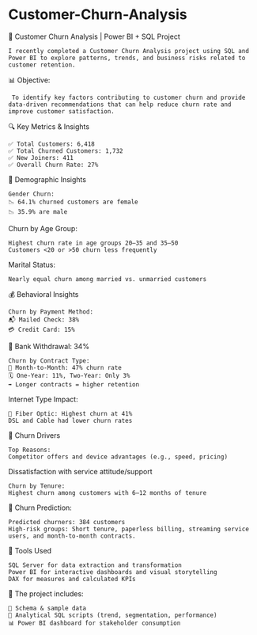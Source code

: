 # Customer-Churn-Analysis

🚨 Customer Churn Analysis | Power BI + SQL Project

	I recently completed a Customer Churn Analysis project using SQL and Power BI to explore patterns, trends, and business risks related to customer retention.

📊 Objective:

	 To identify key factors contributing to customer churn and provide data-driven recommendations that can help reduce churn rate and improve customer satisfaction.

🔍 Key Metrics & Insights

	✅ Total Customers: 6,418
 	✅ Total Churned Customers: 1,732
 	✅ New Joiners: 411
 	✅ Overall Churn Rate: 27%

📌 Demographic Insights

	Gender Churn:
	📉 64.1% churned customers are female
	📉 35.9% are male
 
Churn by Age Group:

	Highest churn rate in age groups 20–35 and 35–50
	Customers <20 or >50 churn less frequently

Marital Status:

	Nearly equal churn among married vs. unmarried customers

💰 Behavioral Insights

	Churn by Payment Method:
	📬 Mailed Check: 38%
	💳 Credit Card: 15%
 
🏦 Bank Withdrawal: 34%

	Churn by Contract Type:
	📆 Month-to-Month: 47% churn rate
	🗓️ One-Year: 11%, Two-Year: Only 3%
	➡️ Longer contracts = higher retention

Internet Type Impact:

	📡 Fiber Optic: Highest churn at 41%
	DSL and Cable had lower churn rates

🎯 Churn Drivers

	Top Reasons:
	Competitor offers and device advantages (e.g., speed, pricing)
 
Dissatisfaction with service attitude/support

	Churn by Tenure:
	Highest churn among customers with 6–12 months of tenure

🔮 Churn Prediction:

	Predicted churners: 384 customers
	High-risk groups: Short tenure, paperless billing, streaming service users, and month-to-month contracts.

🧠 Tools Used

	SQL Server for data extraction and transformation
	Power BI for interactive dashboards and visual storytelling
	DAX for measures and calculated KPIs

📁 The project includes:

	📂 Schema & sample data
	📑 Analytical SQL scripts (trend, segmentation, performance)
	📊 Power BI dashboard for stakeholder consumption

